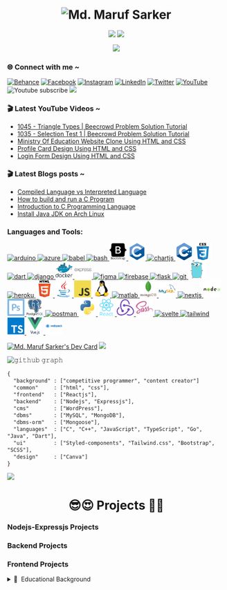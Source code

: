 <h1 align="center">
  <img src="./logo/maruf.svg" alt="Md. Maruf Sarker" />
</h1>
<p align="center">
<img height="180em" src="https://github-readme-stats-eight-theta.vercel.app/api?username=mdmarufsarker&show_icons=true&theme=algolia&include_all_commits=true&count_private=true"/>
<img height="180em" src="https://github-readme-stats-eight-theta.vercel.app/api/top-langs/?username=mdmarufsarker&layout=compact&langs_count=8&theme=algolia"/>
</p>
<p align="center">
  <a href="https://github.com/DenverCoder1/readme-typing-svg"><img src="https://readme-typing-svg.herokuapp.com?lines=Computer+Science+Student;Web+Developer;Problem+Solver;Content+Creator;Always%20learning%20new%20things;Evolving&center=true&width=500&height=50"></a>
</p>

### 🌐 Connect with me ~


[![Behance](https://img.shields.io/badge/Behance-1769ff?logo=behance&logoColor=white)](https://behance.net/mdmarufsarker)
[![Facebook](https://img.shields.io/badge/Facebook-%231877F2.svg?logo=Facebook&logoColor=white)](https://facebook.com/mdmarufsarkerr)
[![Instagram](https://img.shields.io/badge/Instagram-%23E4405F.svg?logo=Instagram&logoColor=white)](https://instagram.com/md_maruf_sarker)
[![LinkedIn](https://img.shields.io/badge/LinkedIn-%230077B5.svg?logo=linkedin&logoColor=white)](https://linkedin.com/in/mdmarufsarker)
[![Twitter](https://img.shields.io/badge/Twitter-%231DA1F2.svg?logo=Twitter&logoColor=white)](https://twitter.com/md_marufsarker)
[![YouTube](https://img.shields.io/badge/YouTube-%23FF0000.svg?logo=YouTube&logoColor=white)](https://www.youtube.com/@maruf_sarker)
![Youtube subscribe](https://img.shields.io:/youtube/channel/subscribers/UCLMsOaJDBSJWvny11DFfebw?style=social)
[![](https://visitcount.itsvg.in/api?id=mdmarufsarker&icon=0&color=0)](https://visitcount.itsvg.in)

<!-- [![Pinterest](https://img.shields.io/badge/Pinterest-%23E60023.svg?logo=Pinterest&logoColor=white)](https://pinterest.com/md_maruf_sarker) -->

<!--START_SECTION:waka-->
<!--END_SECTION:waka-->

### 🎬 Latest YouTube Videos ~

<!-- YOUTUBE:START -->
- [1045 - Triangle Types | Beecrowd Problem Solution Tutorial](https://www.youtube.com/watch?v=oBPk5SXk7s8)
- [1035 - Selection Test 1 | Beecrowd Problem Solution Tutorial](https://www.youtube.com/watch?v=7dOhv15Z1lQ)
- [Ministry Of Education Website Clone Using HTML and CSS](https://www.youtube.com/watch?v=RCDUhSV6cVo)
- [Profile Card Design Using HTML and CSS](https://www.youtube.com/watch?v=KxztvEuNM20)
- [Login Form Design Using HTML and CSS](https://www.youtube.com/watch?v=XMf8UE4Esx4)
<!-- YOUTUBE:END -->

### 🎬 Latest  Blogs posts ~

<!-- BLOG-POST-LIST:START -->
- [Compiled Language vs Interpreted Language](https://dev.to/mdmarufsarker/compiled-language-vs-interpreted-language-2o4c)
- [How to build and run a C Program](https://dev.to/mdmarufsarker/si-prograamin-er-haatekhddi-3c3)
- [Introduction to C Programming Language](https://dev.to/mdmarufsarker/si-prograamin-er-haatekhddi-4bdh)
- [Install Java JDK on Arch Linux](https://dev.to/mdmarufsarker/install-java-jdk-on-arch-linux-3hf4)
<!-- BLOG-POST-LIST:END -->

<h3 align="left">Languages and Tools:</h3>
<p align="left"> <a href="https://www.arduino.cc/" target="_blank" rel="noreferrer"> <img src="https://cdn.worldvectorlogo.com/logos/arduino-1.svg" alt="arduino" width="40" height="40"/> </a> <a href="https://azure.microsoft.com/en-in/" target="_blank" rel="noreferrer"> <img src="https://www.vectorlogo.zone/logos/microsoft_azure/microsoft_azure-icon.svg" alt="azure" width="40" height="40"/> </a> <a href="https://babeljs.io/" target="_blank" rel="noreferrer"> <img src="https://www.vectorlogo.zone/logos/babeljs/babeljs-icon.svg" alt="babel" width="40" height="40"/> </a> <a href="https://www.gnu.org/software/bash/" target="_blank" rel="noreferrer"> <img src="https://www.vectorlogo.zone/logos/gnu_bash/gnu_bash-icon.svg" alt="bash" width="40" height="40"/> </a> <a href="https://getbootstrap.com" target="_blank" rel="noreferrer"> <img src="https://raw.githubusercontent.com/devicons/devicon/master/icons/bootstrap/bootstrap-plain-wordmark.svg" alt="bootstrap" width="40" height="40"/> </a> <a href="https://www.cprogramming.com/" target="_blank" rel="noreferrer"> <img src="https://raw.githubusercontent.com/devicons/devicon/master/icons/c/c-original.svg" alt="c" width="40" height="40"/> </a> <a href="https://www.chartjs.org" target="_blank" rel="noreferrer"> <img src="https://www.chartjs.org/media/logo-title.svg" alt="chartjs" width="40" height="40"/> </a> <a href="https://www.w3schools.com/cpp/" target="_blank" rel="noreferrer"> <img src="https://raw.githubusercontent.com/devicons/devicon/master/icons/cplusplus/cplusplus-original.svg" alt="cplusplus" width="40" height="40"/> </a> <a href="https://www.w3schools.com/css/" target="_blank" rel="noreferrer"> <img src="https://raw.githubusercontent.com/devicons/devicon/master/icons/css3/css3-original-wordmark.svg" alt="css3" width="40" height="40"/> </a> <a href="https://dart.dev" target="_blank" rel="noreferrer"> <img src="https://www.vectorlogo.zone/logos/dartlang/dartlang-icon.svg" alt="dart" width="40" height="40"/> </a> <a href="https://www.djangoproject.com/" target="_blank" rel="noreferrer"> <img src="https://cdn.worldvectorlogo.com/logos/django.svg" alt="django" width="40" height="40"/> </a> <a href="https://www.docker.com/" target="_blank" rel="noreferrer"> <img src="https://raw.githubusercontent.com/devicons/devicon/master/icons/docker/docker-original-wordmark.svg" alt="docker" width="40" height="40"/> </a> <a href="https://expressjs.com" target="_blank" rel="noreferrer"> <img src="https://raw.githubusercontent.com/devicons/devicon/master/icons/express/express-original-wordmark.svg" alt="express" width="40" height="40"/> </a> <a href="https://www.figma.com/" target="_blank" rel="noreferrer"> <img src="https://www.vectorlogo.zone/logos/figma/figma-icon.svg" alt="figma" width="40" height="40"/> </a> <a href="https://firebase.google.com/" target="_blank" rel="noreferrer"> <img src="https://www.vectorlogo.zone/logos/firebase/firebase-icon.svg" alt="firebase" width="40" height="40"/> </a> <a href="https://flask.palletsprojects.com/" target="_blank" rel="noreferrer"> <img src="https://www.vectorlogo.zone/logos/pocoo_flask/pocoo_flask-icon.svg" alt="flask" width="40" height="40"/> </a> <a href="https://git-scm.com/" target="_blank" rel="noreferrer"> <img src="https://www.vectorlogo.zone/logos/git-scm/git-scm-icon.svg" alt="git" width="40" height="40"/> </a> <a href="https://golang.org" target="_blank" rel="noreferrer"> <img src="https://raw.githubusercontent.com/devicons/devicon/master/icons/go/go-original.svg" alt="go" width="40" height="40"/> </a> <a href="https://heroku.com" target="_blank" rel="noreferrer"> <img src="https://www.vectorlogo.zone/logos/heroku/heroku-icon.svg" alt="heroku" width="40" height="40"/> </a> <a href="https://www.w3.org/html/" target="_blank" rel="noreferrer"> <img src="https://raw.githubusercontent.com/devicons/devicon/master/icons/html5/html5-original-wordmark.svg" alt="html5" width="40" height="40"/> </a> <a href="https://www.java.com" target="_blank" rel="noreferrer"> <img src="https://raw.githubusercontent.com/devicons/devicon/master/icons/java/java-original.svg" alt="java" width="40" height="40"/> </a> <a href="https://developer.mozilla.org/en-US/docs/Web/JavaScript" target="_blank" rel="noreferrer"> <img src="https://raw.githubusercontent.com/devicons/devicon/master/icons/javascript/javascript-original.svg" alt="javascript" width="40" height="40"/> </a> <a href="https://www.linux.org/" target="_blank" rel="noreferrer"> <img src="https://raw.githubusercontent.com/devicons/devicon/master/icons/linux/linux-original.svg" alt="linux" width="40" height="40"/> </a> <a href="https://www.mathworks.com/" target="_blank" rel="noreferrer"> <img src="https://upload.wikimedia.org/wikipedia/commons/2/21/Matlab_Logo.png" alt="matlab" width="40" height="40"/> </a> <a href="https://www.mongodb.com/" target="_blank" rel="noreferrer"> <img src="https://raw.githubusercontent.com/devicons/devicon/master/icons/mongodb/mongodb-original-wordmark.svg" alt="mongodb" width="40" height="40"/> </a> <a href="https://www.mysql.com/" target="_blank" rel="noreferrer"> <img src="https://raw.githubusercontent.com/devicons/devicon/master/icons/mysql/mysql-original-wordmark.svg" alt="mysql" width="40" height="40"/> </a> <a href="https://nextjs.org/" target="_blank" rel="noreferrer"> <img src="https://cdn.worldvectorlogo.com/logos/nextjs-2.svg" alt="nextjs" width="40" height="40"/> </a> <a href="https://nodejs.org" target="_blank" rel="noreferrer"> <img src="https://raw.githubusercontent.com/devicons/devicon/master/icons/nodejs/nodejs-original-wordmark.svg" alt="nodejs" width="40" height="40"/> </a> <a href="https://www.photoshop.com/en" target="_blank" rel="noreferrer"> <img src="https://raw.githubusercontent.com/devicons/devicon/master/icons/photoshop/photoshop-line.svg" alt="photoshop" width="40" height="40"/> </a> <a href="https://www.postgresql.org" target="_blank" rel="noreferrer"> <img src="https://raw.githubusercontent.com/devicons/devicon/master/icons/postgresql/postgresql-original-wordmark.svg" alt="postgresql" width="40" height="40"/> </a> <a href="https://postman.com" target="_blank" rel="noreferrer"> <img src="https://www.vectorlogo.zone/logos/getpostman/getpostman-icon.svg" alt="postman" width="40" height="40"/> </a> <a href="https://www.python.org" target="_blank" rel="noreferrer"> <img src="https://raw.githubusercontent.com/devicons/devicon/master/icons/python/python-original.svg" alt="python" width="40" height="40"/> </a> <a href="https://reactjs.org/" target="_blank" rel="noreferrer"> <img src="https://raw.githubusercontent.com/devicons/devicon/master/icons/react/react-original-wordmark.svg" alt="react" width="40" height="40"/> </a> <a href="https://redux.js.org" target="_blank" rel="noreferrer"> <img src="https://raw.githubusercontent.com/devicons/devicon/master/icons/redux/redux-original.svg" alt="redux" width="40" height="40"/> </a> <a href="https://sass-lang.com" target="_blank" rel="noreferrer"> <img src="https://raw.githubusercontent.com/devicons/devicon/master/icons/sass/sass-original.svg" alt="sass" width="40" height="40"/> </a> <a href="https://svelte.dev" target="_blank" rel="noreferrer"> <img src="https://upload.wikimedia.org/wikipedia/commons/1/1b/Svelte_Logo.svg" alt="svelte" width="40" height="40"/> </a> <a href="https://tailwindcss.com/" target="_blank" rel="noreferrer"> <img src="https://www.vectorlogo.zone/logos/tailwindcss/tailwindcss-icon.svg" alt="tailwind" width="40" height="40"/> </a> <a href="https://www.typescriptlang.org/" target="_blank" rel="noreferrer"> <img src="https://raw.githubusercontent.com/devicons/devicon/master/icons/typescript/typescript-original.svg" alt="typescript" width="40" height="40"/> </a> <a href="https://vuejs.org/" target="_blank" rel="noreferrer"> <img src="https://raw.githubusercontent.com/devicons/devicon/master/icons/vuejs/vuejs-original-wordmark.svg" alt="vuejs" width="40" height="40"/> </a> <a href="https://webpack.js.org" target="_blank" rel="noreferrer"> <img src="https://raw.githubusercontent.com/devicons/devicon/d00d0969292a6569d45b06d3f350f463a0107b0d/icons/webpack/webpack-original-wordmark.svg" alt="webpack" width="40" height="40"/> </a> </p>

<!-- # Competitive Programming : -->
<a href="https://app.daily.dev/mdmarufsarker"><img src="https://api.daily.dev/devcards/b6878efd97f14b6a9e21dce17627159f.png?r=82n" width="300" alt="Md. Maruf Sarker's Dev Card"/></a>
<img width="500" src="https://leetcard.jacoblin.cool/mdmarufsarker?theme=light&font=Karma&ext=contest" />

<!-- Graphs -->
![𝚐𝚒𝚝𝚑𝚞𝚋 𝚐𝚛𝚊𝚙𝚑](https://github-readme-activity-graph.cyclic.app/graph?username=mdmarufsarker&theme=react-dark&hide_border=true&area=true)

```
{
  "background" : ["competitive programmer", "content creator"]
  "common"     : ["html", "css"],
  "frontend"   : ["Reactjs"],
  "backend"    : ["Nodejs", "Expressjs"],
  "cms"        : ["WordPress"],
  "dbms"       : ["MySQL", "MongoDB"],
  "dbms-orm"   : ["Mongoose"],
  "languages"  : ["C", "C++", "JavaScript", "TypeScript", "Go", "Java", "Dart"],
  "ui"         : ["Styled-components", "Tailwind.css", "Bootstrap", "SCSS"],
  "design"     : ["Canva"]
}
```
<p align="center"> 
  
  ![](https://count.getloli.com/get/@mdmarufsarker.github.readme)
</p>

<h1 align="center">😎😍 Projects 🥰🤗</h1>

### Nodejs-Expressjs Projects

### Backend Projects

### Frontend Projects

<details>
  <summary>📃 &nbsp;Educational Background</summary>

## Education

<img align="right" width="50px" src="https://raw.githubusercontent.com/mdmarufsarker/mdmarufsarker/master/logo/bsc.png" />

- 📖 **&nbsp;Bachelor of Computer Science and Engineering**\
📆 &nbsp;2022 - 2026\
📍 **&nbsp;Green University Of Bangladesh** - Rokeya Sharani, Mirpur Dhaka Bangladesh

<img align="right" width="50px" src="https://raw.githubusercontent.com/mdmarufsarker/mdmarufsarker/master/logo/hsc.png" />

- 📖 **&nbsp;HSC**\
📆 2018 - 2021\
📍 **Habibullah Bahar University College** - Shantinagar Dhaka, Bangladesh

<img align="right" width="50px" src="https://raw.githubusercontent.com/mdmarufsarker/mdmarufsarker/master/logo/ssc.jpg" />

- 📖 **&nbsp;SSC**\
📆 &nbsp;2017 - 2018\
📍 **&nbsp;Rampura Ekramunnessa High School** - Rampura Dhaka, Bangladesh

